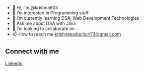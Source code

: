 - 👋 Hi, I’m @krishna905
- 👀 I’m interested in Programming stuff 
- 🌱 I’m currently learning DSA, Web Development Technologies
- 💬 Ask me about DSA with Java
- 💞️ I’m looking to collaborate on ...
- 📫 How to reach me krishnapaduchuri73@gmail.com

## Connect with me
[LinkedIn](https://leetcode.com/Krishnavamsipaduchuri/)

<!---
krishna905/krishna905 is a ✨ special ✨ repository because its `README.md` (this file) appears on your GitHub profile.
You can click the Preview link to take a look at your changes.
--->
